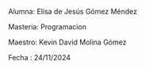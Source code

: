 Alumna: Elisa de Jesús Gómez Méndez

Masteria: Programacion

Maestro: Kevin David Molina Gómez

Fecha : 24/11/2024


